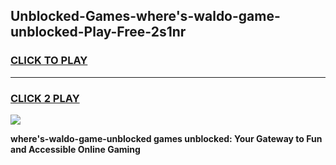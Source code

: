 
## Unblocked-Games-where's-waldo-game-unblocked-Play-Free-2s1nr
<h3>
<a href="https://premium76.site?title=where's-waldo-game-unblocked&ref=21A">CLICK TO PLAY</a></h3>
<hr>

<h3>
<a href="https://premium76.site?title=where's-waldo-game-unblocked&ref=21A">CLICK 2 PLAY</a>
  
</h3>

<a href="https://premium76.site?title=where's-waldo-game-unblocked&ref=21A"><img src="https://clearcache.store/games.png"></a>


**where's-waldo-game-unblocked games unblocked: Your Gateway to Fun and Accessible Online Gaming**

